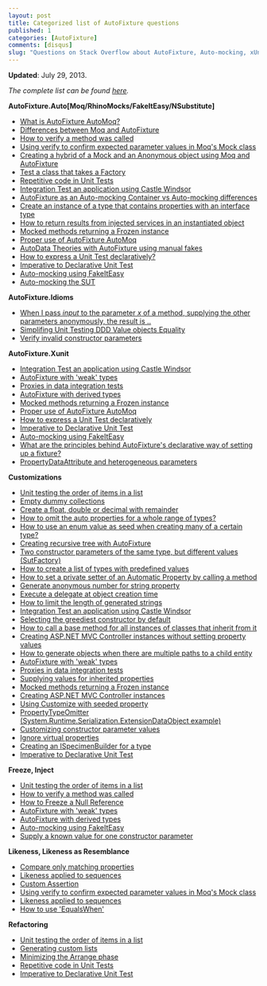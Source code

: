```yaml
---
layout: post
title: Categorized list of AutoFixture questions
published: 1
categories: [AutoFixture]
comments: [disqus]
slug: "Questions on Stack Overflow about AutoFixture, Auto-mocking, xUnit.net, Customizations, Idioms, Likeness, and Refactoring."
---
```


**Updated**: July 29, 2013.

*The complete list can be found [here](http://stackoverflow.com/questions/tagged/autofixture).*

**AutoFixture.Auto[Moq/RhinoMocks/FakeItEasy/NSubstitute]**

* [What is AutoFixture AutoMoq?](http://stackoverflow.com/questions/4845065/what-is-autofixture-automoq)
* [Differences between Moq and AutoFixture](http://stackoverflow.com/questions/5786628/what-are-the-differences-between-moq-and-autofixture)
* [How to verify a method was called](http://stackoverflow.com/questions/8069164/how-do-i-verify-a-method-was-called)
* [Using verify to confirm expected parameter values in Moq's Mock class](http://stackoverflow.com/questions/8883685/using-verify-to-confirm-expected-parameter-values-in-moq-mock-class)
* [Creating a hybrid of a Mock and an Anonymous object using Moq and AutoFixture](http://stackoverflow.com/questions/9341413/creating-a-hybrid-of-a-mock-and-an-anonymous-object-using-e-g-moq-and-autofixtu)
* [Test a class that takes a Factory](http://stackoverflow.com/questions/9839574/how-do-i-test-a-class-that-takes-a-factory)
* [Repetitive code in Unit Tests](http://stackoverflow.com/questions/10493510/repetitive-code-in-unit-tests)
* [Integration Test an application using Castle Windsor](http://stackoverflow.com/questions/11958110/technique-for-using-autofixture-to-integration-test-an-application-using-castle)
* [AutoFixture as an Auto-mocking Container vs Auto-mocking differences](http://stackoverflow.com/questions/12868235/autofixture-as-an-automocking-container-vs-automocking-differences)
* [Create an instance of a type that contains properties with an interface type](http://stackoverflow.com/questions/12949417/how-to-let-autofixture-create-an-instance-of-a-type-that-contains-properties-wit)
* [How to return results from injected services in an instantiated object](http://stackoverflow.com/questions/12963019/how-do-i-get-autofixture-automoq-to-return-results-from-injected-services-in-an)
* [Mocked methods returning a Frozen instance](http://stackoverflow.com/questions/14709025/autofixture-mock-methods-dont-return-a-frozen-instance)
* [Proper use of AutoFixture AutoMoq](http://stackoverflow.com/questions/15208879/does-this-test-make-proper-use-of-autofixture-and-moq)
* [AutoData Theories with AutoFixture using manual fakes](http://stackoverflow.com/questions/15442636/autodata-theories-with-autofixture-using-manual-fakes)
* [How to express a Unit Test declaratively?](http://stackoverflow.com/questions/16145284/autofixture-how-to-express-the-following-code-declaratively)
* [Imperative to Declarative Unit Test](http://stackoverflow.com/questions/16455511/new-to-autofixture-trying-to-get-my-head-around-it-and-i-cant-see-it-helping-me)
* [Auto-mocking using FakeItEasy](http://stackoverflow.com/questions/16612145/how-to-use-autofixture-in-this-case)
* [Auto-mocking the SUT](http://stackoverflow.com/questions/16738191/automocking-the-sut)

**AutoFixture.Idioms**

* [When I pass *input* to the parameter *x* of a method, supplying the other parameters anonymously, the result is ..](http://stackoverflow.com/questions/11452539/generalised-func-wrapping-with-anonymous-values-equivalent-to-autofixture-with)
* [Simplifing Unit Testing DDD Value objects Equality](http://stackoverflow.com/questions/12051087/how-to-simplify-unit-testing-ddd-value-objects-equality-with-autofixture)
* [Verify invalid constructor parameters](http://stackoverflow.com/questions/15078400/autofixture-test-for-invalid-constructor-parameter)

**AutoFixture.Xunit**

* [Integration Test an application using Castle Windsor](http://stackoverflow.com/questions/11958110/technique-for-using-autofixture-to-integration-test-an-application-using-castle)
* [AutoFixture with 'weak' types](http://stackoverflow.com/questions/13960681/autofixture-with-weak-types)
* [Proxies in data integration tests](http://stackoverflow.com/questions/14391146/using-autofixture-in-my-data-integration-tests-to-create-proxies)
* [AutoFixture with derived types](http://stackoverflow.com/questions/14410991/autofixture-with-derived-types)
* [Mocked methods returning a Frozen instance](http://stackoverflow.com/questions/14709025/autofixture-mock-methods-dont-return-a-frozen-instance)
* [Proper use of AutoFixture AutoMoq](http://stackoverflow.com/questions/15208879/does-this-test-make-proper-use-of-autofixture-and-moq)
* [How to express a Unit Test declaratively](http://stackoverflow.com/questions/16145284/autofixture-how-to-express-the-following-code-declaratively)
* [Imperative to Declarative Unit Test](http://stackoverflow.com/questions/16455511/new-to-autofixture-trying-to-get-my-head-around-it-and-i-cant-see-it-helping-me)
* [Auto-mocking using FakeItEasy](http://stackoverflow.com/questions/16612145/how-to-use-autofixture-in-this-case)
* [What are the principles behind AutoFixture's declarative way of setting up a fixture?](http://stackoverflow.com/questions/16731821/what-are-the-principles-behind-autofixtures-declarative-way-of-setting-up-a-fix)
* [PropertyDataAttribute and heterogeneous parameters](http://stackoverflow.com/questions/16841414/autofixture-propertydata-and-heterogeneous-parameters)

**Customizations**

* [Unit testing the order of items in a list](http://stackoverflow.com/questions/17867566/unit-testing-order-of-items-in-a-list)
* [Empty dummy collections](http://stackoverflow.com/questions/17795863/empty-dummy-collections)
* [Create a float, double or decimal with remainder](http://stackoverflow.com/questions/17672861/autofixture-create-a-float-double-or-decimal-with-remainder)
* [How to omit the auto properties for a whole range of types?](http://stackoverflow.com/questions/17280912/how-to-create-a-customization-that-omits-the-auto-properties-for-a-whole-range-o)
* [How to use an enum value as seed when creating many of a certain type?](http://stackoverflow.com/questions/17111765/how-to-configure-autofixture-to-use-an-enum-value-as-seed-when-creating-many-of)
* [Creating recursive tree with AutoFixture](http://stackoverflow.com/questions/17087788/creating-recursive-tree-with-autofixture)
* [Two constructor parameters of the same type, but different values (SutFactory)](http://stackoverflow.com/questions/16997718/autofixture-two-constructor-parameters-of-the-same-type-but-different-values)
* [How to create a list of types with predefined values](http://stackoverflow.com/questions/5555054/how-do-i-create-a-list-of-classes-which-always-have-a-predefined-value-set-in-au)
* [How to set a private setter of an Automatic Property by calling a method](http://stackoverflow.com/questions/5722581/autofixture-how-do-i-call-a-method-how-to-set-a-private-setter-of-an-autoprop)
* [Generate anonymous number for string property](http://stackoverflow.com/questions/9209050/generate-anonymous-number-for-string-property-with-autofixture)
* [Execute a delegate at object creation time](http://stackoverflow.com/questions/10032535/can-autofixture-execute-a-delegate-at-object-creation-time)
* [How to limit the length of generated strings](http://stackoverflow.com/questions/10125199/autofixture-configure-fixture-to-limit-string-generation-length)
* [Integration Test an application using Castle Windsor](http://stackoverflow.com/questions/11958110/technique-for-using-autofixture-to-integration-test-an-application-using-castle)
* [Selecting the greediest constructor by default](http://stackoverflow.com/questions/12425521/force-autofixture-to-use-the-greediest-constructor)
* [How to call a base method for all instances of classes that inherit from it](http://stackoverflow.com/questions/13143977/can-i-tell-autofixture-to-call-some-base-method-for-all-instances-of-classes-tha)
* [Creating ASP.NET MVC Controller instances without setting property values](http://stackoverflow.com/questions/13869968/how-do-i-apply-autofixture-customizations-to-anything-inheriting-from-a-base-cla)
* [How to generate objects when there are multiple paths to a child entity](http://stackoverflow.com/questions/13940278/how-do-i-generate-objects-when-there-are-multiple-paths-to-a-child-entity)
* [AutoFixture with 'weak' types](http://stackoverflow.com/questions/13960681/autofixture-with-weak-types)
* [Proxies in data integration tests](http://stackoverflow.com/questions/14391146/using-autofixture-in-my-data-integration-tests-to-create-proxies)
* [Supplying values for inherited properties](http://stackoverflow.com/questions/14639018/why-is-autofixture-customization-causing-inherited-properties-to-not-be-filled)
* [Mocked methods returning a Frozen instance](http://stackoverflow.com/questions/14709025/autofixture-mock-methods-dont-return-a-frozen-instance)
* [Creating ASP.NET MVC Controller instances](http://stackoverflow.com/questions/14985930/autofixture-fails-to-createanonymous-mvc-controller)
* [Using Customize with seeded property](http://stackoverflow.com/questions/5398258/customizing-autofixture-builder-with-seeded-property)
* [PropertyTypeOmitter (System.Runtime.Serialization.ExtensionDataObject example)](http://stackoverflow.com/questions/15478897/ploeh-autofixture-was-unable-to-create-an-instance-from-system-runtime-serializa)
* [Customizing constructor parameter values](http://stackoverflow.com/questions/15531321/how-do-i-use-autofixture-v3-with-icustomization-ispecimenbuilder-to-deal-with)
* [Ignore virtual properties](http://stackoverflow.com/questions/15705830/autofixture-ignore-virtual-properties)
* [Creating an ISpecimenBuilder for a type](http://stackoverflow.com/questions/16322697/creating-an-autofixture-specimen-builder-for-a-type)
* [Imperative to Declarative Unit Test](http://stackoverflow.com/questions/16455511/new-to-autofixture-trying-to-get-my-head-around-it-and-i-cant-see-it-helping-me)

**Freeze, Inject**

* [Unit testing the order of items in a list](http://stackoverflow.com/questions/17867566/unit-testing-order-of-items-in-a-list)
* [How to verify a method was called](http://stackoverflow.com/questions/8069164/how-do-i-verify-a-method-was-called)
* [How to Freeze a Null Reference](http://stackoverflow.com/questions/12218206/how-can-i-freeze-a-null-instance-in-autofixture)
* [AutoFixture with 'weak' types](http://stackoverflow.com/questions/13960681/autofixture-with-weak-types)
* [AutoFixture with derived types](http://stackoverflow.com/questions/14410991/autofixture-with-derived-types)
* [Auto-mocking using FakeItEasy](http://stackoverflow.com/questions/16612145/how-to-use-autofixture-in-this-case)
* [Supply a known value for one constructor parameter](http://stackoverflow.com/questions/16819470/autofixture-automoq-supply-a-known-value-for-one-constructor-parameter)

**Likeness, Likeness as Resemblance**

* [Compare only matching properties](http://stackoverflow.com/questions/9341153/autofixture-likeness-compare-only-matching-properties)
* [Likeness applied to sequences](http://stackoverflow.com/questions/11718761/applying-autofixture-semanticcomparison-oflikeness-to-sequences-collections)
* [Custom Assertion](http://stackoverflow.com/questions/16714258/likeness-polishing-and-packaging)
* [Using verify to confirm expected parameter values in Moq's Mock class](http://stackoverflow.com/questions/8883685/using-verify-to-confirm-expected-parameter-values-in-moq-mock-class)
* [Likeness applied to sequences](http://stackoverflow.com/questions/11718761/applying-autofixture-semanticcomparison-oflikeness-to-sequences-collections)
* [How to use 'EqualsWhen'](http://stackoverflow.com/questions/15605241/why-doesnt-autofixture-likeness-behave-like-id-expect-for-one-of-these-two-tes)

**Refactoring**

* [Unit testing the order of items in a list](http://stackoverflow.com/questions/17867566/unit-testing-order-of-items-in-a-list)
* [Generating custom lists](http://stackoverflow.com/questions/17846164/autofixture-generate-custom-list)
* [Minimizing the Arrange phase](http://stackoverflow.com/questions/2622334/autofixture-refactoring)
* [Repetitive code in Unit Tests](http://stackoverflow.com/questions/10493510/repetitive-code-in-unit-tests)
* [Imperative to Declarative Unit Test](http://stackoverflow.com/questions/16455511/new-to-autofixture-trying-to-get-my-head-around-it-and-i-cant-see-it-helping-me)
